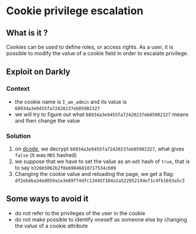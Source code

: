 # Cookie privilege escalation

## What is it ?

Cookies can be used to define roles, or access rights.
As a user, it is possible to modify the value of a cookie field in order to escalate privilege.

## Exploit on Darkly

### Context

* the cookie name is `I_am_admin` and its value is `68934a3e9455fa72420237eb05902327`
* we will try to figure out what `68934a3e9455fa72420237eb05902327` means and then change the value

### Solution

1. on [dcode](https://www.dcode.fr/fonction-hash#f0), we decrypt `68934a3e9455fa72420237eb05902327`, what gives `false` (it was `MD5` hashed)
2. we suppose that we have to set the value as an `md5` hash of `true`, that is to say `b326b5062b2f0e69046810717534cb09`
3. Changing the cookie value and reloading the page, we get a flag: `df2eb4ba34ed059a1e3e89ff4dfc13445f104a1a52295214def1c4fb1693a5c3`

## Some ways to avoid it

* do not refer to the privileges of the user in the cookie
* do not make possible to identify oneself as someone else by changing the value of a cookie attribute